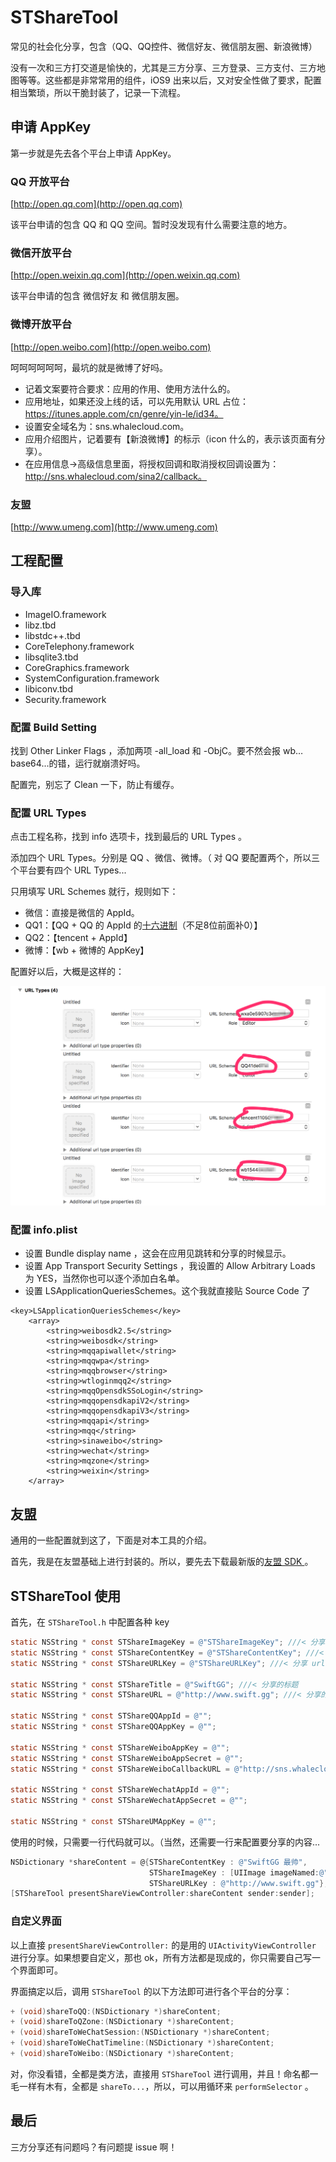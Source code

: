 # STShareTool

常见的社会化分享，包含（QQ、QQ控件、微信好友、微信朋友圈、新浪微博）

没有一次和三方打交道是愉快的，尤其是三方分享、三方登录、三方支付、三方地图等等。这些都是非常常用的组件，iOS9 出来以后，又对安全性做了要求，配置相当繁琐，所以干脆封装了，记录一下流程。

## 申请 AppKey

第一步就是先去各个平台上申请 AppKey。

### QQ 开放平台

[http://open.qq.com](http://open.qq.com)

该平台申请的包含 QQ 和 QQ 空间。暂时没发现有什么需要注意的地方。

### 微信开放平台

[http://open.weixin.qq.com](http://open.weixin.qq.com)

该平台申请的包含 微信好友 和 微信朋友圈。

### 微博开放平台

[http://open.weibo.com](http://open.weibo.com)

呵呵呵呵呵呵，最坑的就是微博了好吗。

-   记着文案要符合要求：应用的作用、使用方法什么的。
-   应用地址，如果还没上线的话，可以先用默认 URL 占位：https://itunes.apple.com/cn/genre/yin-le/id34。
-   设置安全域名为：sns.whalecloud.com。
-   应用介绍图片，记着要有【新浪微博】的标示（icon 什么的，表示该页面有分享）。
-   在应用信息->高级信息里面，将授权回调和取消授权回调设置为：http://sns.whalecloud.com/sina2/callback。

### 友盟

[http://www.umeng.com](http://www.umeng.com)

## 工程配置

### 导入库

-   ImageIO.framework
-   libz.tbd
-   libstdc++.tbd
-   CoreTelephony.framework
-   libsqlite3.tbd
-   CoreGraphics.framework
-   SystemConfiguration.framework
-   libiconv.tbd
-   Security.framework

### 配置 Build Setting

找到 Other Linker Flags ，添加两项 -all_load 和 -ObjC。要不然会报 wb…base64...的错，运行就崩溃好吗。

配置完，别忘了 Clean 一下，防止有缓存。

### 配置 URL Types

点击工程名称，找到 info 选项卡，找到最后的 URL Types 。

添加四个 URL Types。分别是 QQ 、微信、微博。（ 对 QQ 要配置两个，所以三个平台要有四个 URL Types...

只用填写 URL Schemes 就行，规则如下：

-   微信：直接是微信的 AppId。
-   QQ1：【QQ + QQ 的 AppId 的[十六进制](http://tool.oschina.net/hexconvert/)（不足8位前面补0）】
-   QQ2：【tencent + AppId】
-   微博：【wb + 微博的 AppKey】

配置好以后，大概是这样的：

![](./images/1.png)

### 配置 info.plist

-   设置 Bundle display name ，这会在应用见跳转和分享的时候显示。
-   设置 App Transport Security Settings ，我设置的 Allow Arbitrary Loads 为 YES，当然你也可以逐个添加白名单。
-   设置 LSApplicationQueriesSchemes。这个我就直接贴 Source Code 了

``` 
<key>LSApplicationQueriesSchemes</key>
	<array>
		<string>weibosdk2.5</string>
		<string>weibosdk</string>
		<string>mqqapiwallet</string>
		<string>mqqwpa</string>
		<string>mqqbrowser</string>
		<string>wtloginmqq2</string>
		<string>mqqOpensdkSSoLogin</string>
		<string>mqqopensdkapiV2</string>
		<string>mqqopensdkapiV3</string>
		<string>mqqapi</string>
		<string>mqq</string>
		<string>sinaweibo</string>
		<string>wechat</string>
		<string>mqzone</string>
		<string>weixin</string>
	</array>
```

## 友盟

通用的一些配置就到这了，下面是对本工具的介绍。

首先，我是在友盟基础上进行封装的。所以，要先去下载最新版的[友盟 SDK ](http://dev.umeng.com/social/ios/sdk-download)。

## STShareTool 使用

首先，在 `STShareTool.h` 中配置各种 key

``` objective-c
static NSString * const STShareImageKey = @"STShareImageKey"; ///< 分享图片的 key （传入的是字典，所以这个作为key）（image 是 UIImage）
static NSString * const STShareContentKey = @"STShareContentKey"; ///< 分享内容的 key （content 是 NSString 的）
static NSString * const STShareURLKey = @"STShareURLKey"; ///< 分享 url 的 key （url 是 NSString 的）

static NSString * const STShareTitle = @"SwiftGG"; ///< 分享的标题
static NSString * const STShareURL = @"http://www.swift.gg"; ///< 分享的url，实际没用到，写在这占位

static NSString * const STShareQQAppId = @"";
static NSString * const STShareQQAppKey = @"";

static NSString * const STShareWeiboAppKey = @"";
static NSString * const STShareWeiboAppSecret = @"";
static NSString * const STShareWeiboCallbackURL = @"http://sns.whalecloud.com/sina2/callback"; ///< 微博回调的 url，就是微博申请高级信息里面那个

static NSString * const STShareWechatAppId = @"";
static NSString * const STShareWechatAppSecret = @"";

static NSString * const STShareUMAppKey = @"";
```

使用的时候，只需要一行代码就可以。（当然，还需要一行来配置要分享的内容...

``` objective-c
NSDictionary *shareContent = @{STShareContentKey : @"SwiftGG 最帅",
                               STShareImageKey : [UIImage imageNamed:@"60"],
                               STShareURLKey : @"http://www.swift.gg"};
[STShareTool presentShareViewController:shareContent sender:sender];
```

### 自定义界面

以上直接 `presentShareViewController:` 的是用的 `UIActivityViewController` 进行分享。如果想要自定义，那也 ok，所有方法都是现成的，你只需要自己写一个界面即可。

界面搞定以后，调用 `STShareTool` 的以下方法即可进行各个平台的分享：

``` objective-c
+ (void)shareToQQ:(NSDictionary *)shareContent;
+ (void)shareToQZone:(NSDictionary *)shareContent;
+ (void)shareToWeChatSession:(NSDictionary *)shareContent;
+ (void)shareToWeChatTimeline:(NSDictionary *)shareContent;
+ (void)shareToWeibo:(NSDictionary *)shareContent;
```

对，你没看错，全都是类方法，直接用 `STShareTool` 进行调用，并且！命名都一毛一样有木有，全都是 `shareTo...`，所以，可以用循环来 `performSelector` 。

## 最后

三方分享还有问题吗？有问题提 issue 啊！